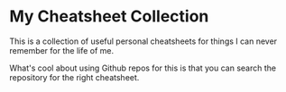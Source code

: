 # My Cheatsheet Collection

This is a collection of useful personal cheatsheets for things I can never remember for the life of me.

What's cool about using Github repos for this is that you can search the repository for the right cheatsheet.
